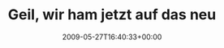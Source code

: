 ---
retweeted: false
source: <a href="http://twitter.com" rel="nofollow">Twitter Web Client</a>
entities:
  hashtags: []
  symbols: []
  user_mentions: []
  urls: []
display_text_range:
- '0'
- '127'
favorite_count: '0'
id_str: '1937381605'
truncated: false
retweet_count: '0'
id: '1937381605'
created_at: Wed May 27 16:40:33 +0000 2009
favorited: false
full_text: Geil, wir ham jetzt auf das neue Windows XP geupgraded. Microsoft hat sich
  ja richtig Mühe gegeben, gegenüber dem Vista vorher!
lang: de
tags:
- pesos:twitter
date: '2009-05-27T16:40:33+00:00'
src: https://twitter.com/bascht/status/1937381605
original_url: https://twitter.com/bascht/status/1937381605
type: twitter_tweet
text: Geil, wir ham jetzt auf das neue Windows XP geupgraded. Microsoft hat sich ja
  richtig Mühe gegeben, gegenüber dem Vista vorher!
title: Geil, wir ham jetzt auf das neu

---